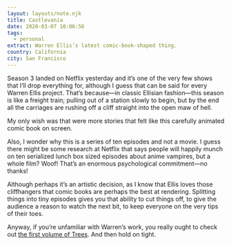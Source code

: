 ```yaml
---
layout: layouts/note.njk
title: Castlevania
date: 2020-03-07 10:06:56
tags:
  - personal
extract: Warren Ellis’s latest comic-book-shaped thing.
country: California
city: San Francisco
---
```


Season 3 landed on Netflix yesterday and it’s one of the very few shows that I’ll drop everything for, although I guess that can be said for every Warren Ellis project. That’s because—in classic Ellisian fashion—this season is like a freight train; pulling out of a station slowly to begin, but by the end all the carriages are rushing off a cliff straight into the open maw of hell.

My only wish was that were more stories that felt like this carefully animated comic book on screen.

Also, I wonder why this is a series of ten episodes and not a movie. I guess there might be some research at Netflix that says people will happily munch on ten serialized lunch box sized episodes about anime vampires, but a whole film? Woof! That’s an enormous psychological commitment—no thanks!

Although perhaps it’s an artistic decision, as I know that Ellis loves those cliffhangers that comic books are perhaps the best at rendering. Splitting things into tiny episodes gives you that ability to cut things off, to give the audience a reason to watch the next bit, to keep everyone on the very tips of their toes.

Anyway, if you’re unfamiliar with Warren’s work, you really ought to check out [the first volume of Trees](https://www.amazon.com/Trees-1-Warren-Ellis/dp/1632152703). And then hold on tight.
